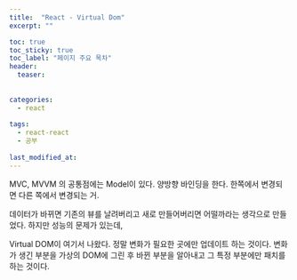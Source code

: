 ```yaml
---
title:  "React - Virtual Dom"
excerpt: ""

toc: true
toc_sticky: true
toc_label: "페이지 주요 목차"
header:
  teaser: 
  
  
categories:
  - react
  
tags:
  - react-react
  - 공부
  
last_modified_at: 
---
```


MVC, MVVM 의 공통점에는 Model이 있다. 양방향 바인딩을 한다. 한쪽에서 변경되면 다른 쪽에서 변경되는 거.

데이터가 바뀌면 기존의 뷰를 날려버리고 새로 만들어버리면 어떨까라는 생각으로 만들었다. 하지만 성능의 문제가 있는데,

Virtual DOM이 여기서 나왔다. 정말 변화가 필요한 곳에만 업데이트 하는 것이다. 변화가 생긴 부분을 가상의 DOM에 그린 후
바뀐 부분을 알아내고 그 특정 부분에만 패치를 하는 것이다.
